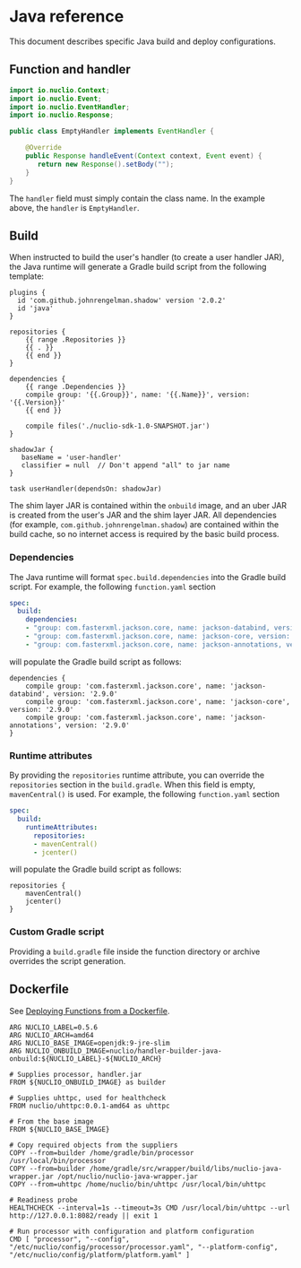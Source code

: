 # Java reference

This document describes specific Java build and deploy configurations.

## Function and handler

```java
import io.nuclio.Context;
import io.nuclio.Event;
import io.nuclio.EventHandler;
import io.nuclio.Response;

public class EmptyHandler implements EventHandler {

    @Override
    public Response handleEvent(Context context, Event event) {
       return new Response().setBody("");
    }
}
```

The `handler` field must simply contain the class name. In the example above, the `handler` is `EmptyHandler`.

## Build

When instructed to build the user's handler (to create a user handler JAR), the Java runtime will generate a Gradle build script from the following template:
```
plugins {
  id 'com.github.johnrengelman.shadow' version '2.0.2'
  id 'java'
}

repositories {
    {{ range .Repositories }}
    {{ . }}
    {{ end }}
}

dependencies {
    {{ range .Dependencies }}
    compile group: '{{.Group}}', name: '{{.Name}}', version: '{{.Version}}'
    {{ end }}

    compile files('./nuclio-sdk-1.0-SNAPSHOT.jar')
}

shadowJar {
   baseName = 'user-handler'
   classifier = null  // Don't append "all" to jar name
}

task userHandler(dependsOn: shadowJar)
```

The shim layer JAR is contained within the `onbuild` image, and an uber JAR is created from the user's JAR and the shim layer JAR. All dependencies (for example, `com.github.johnrengelman.shadow`) are contained within the build cache, so no internet access is required by the basic build process.

### Dependencies

The Java runtime will format `spec.build.dependencies` into the Gradle build script. For example, the following `function.yaml` section
```yaml
spec:
  build:
    dependencies:
    - "group: com.fasterxml.jackson.core, name: jackson-databind, version: 2.9.0"
    - "group: com.fasterxml.jackson.core, name: jackson-core, version: 2.9.0"
    - "group: com.fasterxml.jackson.core, name: jackson-annotations, version: 2.9.0"
```
will populate the Gradle build script as follows:
```
dependencies {
    compile group: 'com.fasterxml.jackson.core', name: 'jackson-databind', version: '2.9.0'
    compile group: 'com.fasterxml.jackson.core', name: 'jackson-core', version: '2.9.0'
    compile group: 'com.fasterxml.jackson.core', name: 'jackson-annotations', version: '2.9.0'
}
```

### Runtime attributes

By providing the `repositories` runtime attribute, you can override the `repositories` section in the `build.gradle`. When this field is empty, `mavenCentral()` is used. For example, the following `function.yaml` section
```yaml
spec:
  build:
    runtimeAttributes:
      repositories:
      - mavenCentral()
      - jcenter()
```
will populate the Gradle build script as follows:
```
repositories {
    mavenCentral()
    jcenter()
}
```

### Custom Gradle script

Providing a `build.gradle` file inside the function directory or archive overrides the script generation.

## Dockerfile

See [Deploying Functions from a Dockerfile](/docs/tasks/deploy-functions-from-dockerfile.md).

```
ARG NUCLIO_LABEL=0.5.6
ARG NUCLIO_ARCH=amd64
ARG NUCLIO_BASE_IMAGE=openjdk:9-jre-slim
ARG NUCLIO_ONBUILD_IMAGE=nuclio/handler-builder-java-onbuild:${NUCLIO_LABEL}-${NUCLIO_ARCH}

# Supplies processor, handler.jar
FROM ${NUCLIO_ONBUILD_IMAGE} as builder

# Supplies uhttpc, used for healthcheck
FROM nuclio/uhttpc:0.0.1-amd64 as uhttpc

# From the base image
FROM ${NUCLIO_BASE_IMAGE}

# Copy required objects from the suppliers
COPY --from=builder /home/gradle/bin/processor /usr/local/bin/processor
COPY --from=builder /home/gradle/src/wrapper/build/libs/nuclio-java-wrapper.jar /opt/nuclio/nuclio-java-wrapper.jar
COPY --from=uhttpc /home/nuclio/bin/uhttpc /usr/local/bin/uhttpc

# Readiness probe
HEALTHCHECK --interval=1s --timeout=3s CMD /usr/local/bin/uhttpc --url http://127.0.0.1:8082/ready || exit 1

# Run processor with configuration and platform configuration
CMD [ "processor", "--config", "/etc/nuclio/config/processor/processor.yaml", "--platform-config", "/etc/nuclio/config/platform/platform.yaml" ]
```

